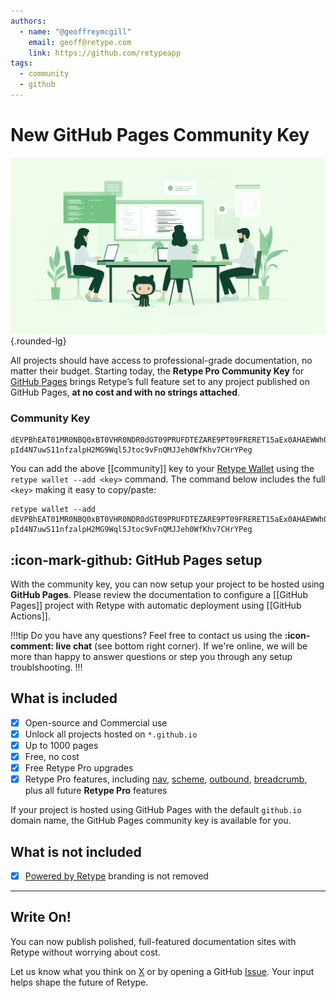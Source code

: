```yaml
---
authors:
  - name: "@geoffreymcgill"
    email: geoff@retype.com
    link: https://github.com/retypeapp
tags:
  - community
  - github
---
```

# New GitHub Pages Community Key

![](/static/blog/2025-06-06.png){.rounded-lg}

All projects should have access to professional-grade documentation, no matter their budget. Starting today, the **Retype Pro Community Key** for [GitHub Pages](https://pages.github.com/) brings Retype’s full feature set to any project published on GitHub Pages, **at no cost and with no strings attached**.

### Community Key

```
dEVPBhEAT01MR0NBQ0xBT0VHR0NDR0dGT09PRUFDTEZARE9PT09FRERET15aEx0AHAEWWh0bT0Q-pId4N7uwS11nfzalpH2MG9Wql5Jtoc9vFnQMJJeh0WfKhv7CHrYPeg
```

You can add the above [[community]] key to your [Retype Wallet](/guides/cli.md#retype-wallet) using the `retype wallet --add <key>` command. The command below includes the full `<key>` making it easy to copy/paste:

```
retype wallet --add dEVPBhEAT01MR0NBQ0xBT0VHR0NDR0dGT09PRUFDTEZARE9PT09FRERET15aEx0AHAEWWh0bT0Q-pId4N7uwS11nfzalpH2MG9Wql5Jtoc9vFnQMJJeh0WfKhv7CHrYPeg
```

## :icon-mark-github: GitHub Pages setup

With the community key, you can now setup your project to be hosted using **GitHub Pages**. Please review the documentation to configure a [[GitHub Pages]] project with Retype with automatic deployment using [[GitHub Actions]].

!!!tip
Do you have any questions? Feel free to contact us using the **:icon-comment: live chat** (see bottom right corner). If we're online, we will be more than happy to answer questions or step you through any setup troublshooting.
!!!

## What is included

- [x] Open-source and Commercial use
- [x] Unlock all projects hosted on `*.github.io`
- [x] Up to 1000 pages
- [x] Free, no cost
- [x] Free Retype Pro upgrades
- [x] Retype Pro features, including [nav](/configuration/project.md#nav), [scheme](/configuration/project.md#scheme), [outbound](/configuration/project.md#outbound), [breadcrumb](/configuration/project.md#breadcrumb), plus all future **Retype Pro** features

If your project is hosted using GitHub Pages with the default `github.io` domain name, the GitHub Pages community key is available for you.

## What is not included

- [x] [Powered by Retype](/configuration/project.md#poweredbyretype) branding is not removed

---

## Write On!

You can now publish polished, full-featured documentation sites with Retype without worrying about cost.

Let us know what you think on [X](https://x.com/retypeapp) or by opening a GitHub [Issue](https://github.com/retypeapp/retype/issues). Your input helps shape the future of Retype.
